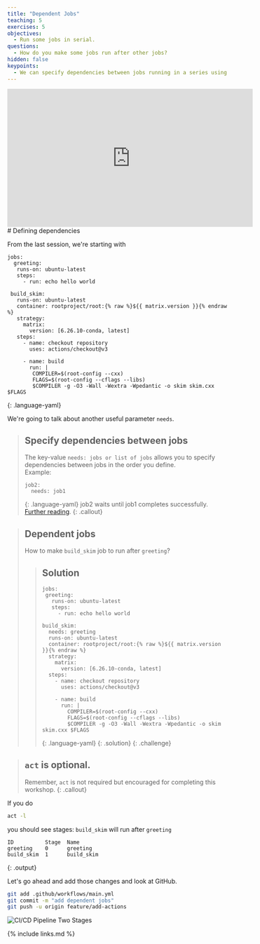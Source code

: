 ```yaml
---
title: "Dependent Jobs"
teaching: 5
exercises: 5
objectives:
  - Run some jobs in serial.
questions:
  - How do you make some jobs run after other jobs?
hidden: false
keypoints:
  - We can specify dependencies between jobs running in a series using the needs value.
---
```

<iframe width="560" height="315" src="https://www.youtube.com/embed/1pnxBc33oyo" frameborder="0" allow="accelerometer; autoplay; clipboard-write; encrypted-media; gyroscope; picture-in-picture" allowfullscreen></iframe>
# Defining dependencies

From the last session, we're starting with

~~~
jobs:
  greeting:
   runs-on: ubuntu-latest
   steps:
     - run: echo hello world

 build_skim:
   runs-on: ubuntu-latest
   container: rootproject/root:{% raw %}${{ matrix.version }}{% endraw %}
   strategy:
     matrix:
       version: [6.26.10-conda, latest]
   steps:
     - name: checkout repository
       uses: actions/checkout@v3

     - name: build
       run: |
        COMPILER=$(root-config --cxx)
        FLAGS=$(root-config --cflags --libs)
        $COMPILER -g -O3 -Wall -Wextra -Wpedantic -o skim skim.cxx $FLAGS
~~~
{: .language-yaml}

We're going to talk about another useful parameter `needs`.

> ## Specify dependencies between jobs
>
> The key-value `needs: jobs or list of jobs` allows you to specify dependencies between jobs in the order you define.
> <br/>Example:
> ~~~
> job2:
>   needs: job1
> ~~~
> {: .language-yaml}
> job2 waits until job1 completes successfully. [Further reading](https://docs.github.com/en/actions/reference/workflow-syntax-for-github-actions#jobsjob_idneeds).
{: .callout}

> ## Dependent jobs
> How to make `build_skim` job to run after `greeting`?
>
> > ## Solution
> >
> > ~~~
> > jobs:
> >  greeting:
> >    runs-on: ubuntu-latest
> >    steps:
> >      - run: echo hello world
> >
> > build_skim:
> >   needs: greeting
> >   runs-on: ubuntu-latest
> >   container: rootproject/root:{% raw %}${{ matrix.version }}{% endraw %}
> >   strategy:
> >     matrix:
> >       version: [6.26.10-conda, latest]
> >   steps:
> >     - name: checkout repository
> >       uses: actions/checkout@v3
> >
> >     - name: build
> >       run: |
> >         COMPILER=$(root-config --cxx)
> >         FLAGS=$(root-config --cflags --libs)
> >         $COMPILER -g -O3 -Wall -Wextra -Wpedantic -o skim skim.cxx $FLAGS
> > ~~~
> > {: .language-yaml}
> {: .solution}
{: .challenge}

> ## `act` is optional.
>
> Remember, `act` is not required but encouraged for completing this workshop.
{: .callout}

If you do
```bash
act -l
```
you should see stages: `build_skim` will run after `greeting`
```
ID          Stage  Name
greeting    0      greeting
build_skim  1      build_skim
```
{: .output}

Let's go ahead and add those changes and look at GitHub.
```bash
git add .github/workflows/main.yml
git commit -m "add dependent jobs"
git push -u origin feature/add-actions
```

![CI/CD Pipeline Two Stages]({{site.baseurl}}/fig/actions_multi_jobs.png)


{% include links.md %}
